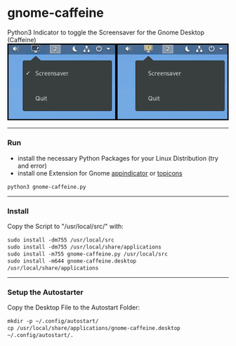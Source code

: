 # gnome-caffeine
Python3 Indicator to toggle the Screensaver for the Gnome Desktop (Caffeine)
![Alt text](/screenshot.png?raw=true "Screenshot")
___
### Run
- install the necessary Python Packages for your Linux Distribution (try and error)
- install one Extension for Gnome [appindicator](https://extensions.gnome.org/extension/615/appindicator-support/) or [topicons](https://extensions.gnome.org/extension/1031/topicons/)
```
python3 gnome-caffeine.py
```
___
### Install
Copy the Script to "/usr/local/src/" with:
```
sudo install -dm755 /usr/local/src
sudo install -dm755 /usr/local/share/applications
sudo install -m755 gnome-caffeine.py /usr/local/src
sudo install -m644 gnome-caffeine.desktop /usr/local/share/applications
```
___
### Setup the Autostarter
Copy the Desktop File to the Autostart Folder:
```
mkdir -p ~/.config/autostart/
cp /usr/local/share/applications/gnome-caffeine.desktop ~/.config/autostart/.
```
